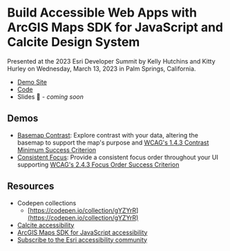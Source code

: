 # Build Accessible Web Apps with ArcGIS Maps SDK for JavaScript and Calcite Design System

Presented at the 2023 Esri Developer Summit by Kelly Hutchins and Kitty Hurley on Wednesday, March 13, 2023 in Palm Springs, California.

- [Demo Site](https://geospatialem.github.io/build-a11y-web-maps-sdk-js-calcite-ds-2024/)
- [Code](https://github.com/geospatialem/build-a11y-web-maps-sdk-js-calcite-ds-2024)
- Slides 🚧 - _coming soon_

## Demos

- [Basemap Contrast](demos/basemap-contrast.html): Explore contrast with your data, altering the basemap to support the map's purpose and [WCAG's 1.4.3 Contrast Minimum Success Criterion](https://www.w3.org/WAI/WCAG21/Understanding/contrast-minimum)
- [Consistent Focus](demos/consistent-focus.html): Provide a consistent focus order throughout your UI supporting [WCAG's 2.4.3 Focus Order Success Criterion](https://www.w3.org/WAI/WCAG22/Understanding/focus-order.html)

## Resources

- Codepen collections
  - [https://codepen.io/collection/gYZYrR](https://codepen.io/collection/gYZYrR)
- [Calcite accessibility](https://developers.arcgis.com/calcite-design-system/foundations/accessibility)
- [ArcGIS Maps SDK for JavaScript accessibility](https://developers.arcgis.com/javascript/latest/accessibility)
- [Subscribe to the Esri accessibility community](https://community.esri.com/t5/accessibility/ct-p/accessibility)
